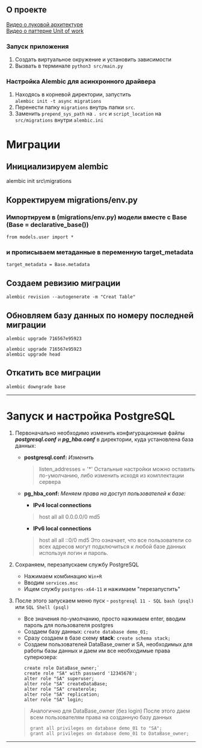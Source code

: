 ## О проекте
[Видео о луковой архитектуре](https://www.youtube.com/watch?v=8Im74b55vFc)  
[Видео о паттерне Unit of work](https://www.youtube.com/watch?v=TaYg23VkCRI)


### Запуск приложения
1. Создать виртуальное окружение и установить зависимости
2. Вызвать в терминале `python3 src/main.py`

### Настройка Alembic для асинхронного драйвера
1. Находясь в корневой директории, запустить  
`alembic init -t async migrations`
2. Перенести папку `migrations` внутрь папки `src`.
3. Заменить `prepend_sys_path` на `. src` и `script_location` на `src/migrations` внутри `alembic.ini`


# Миграции
## Инициализируем alembic
<!-- alembic init migrations -->
alembic init src\migrations
## Корректируем migrations/env.py
### Импортируем в (migrations/env.py) модели вместе с Base (Base = declarative_base())
`from models.user import *`
### и прописываем метаданные в переменную target_metadata
`target_metadata = Base.metadata`
## Создаем ревизию миграции 
```
alembic revision --autogenerate -m "Creat Table"
```
## Обновляем базу данных по номеру последней миграции
```
alembic upgrade 716567e95923
```
```
alembic upgrade 716567e95923
alembic upgrade head
```
## Откатить все миграции
```
alembic downgrade base
```

---
# Запуск и настройка PostgreSQL

1.  Первоначально необходимо изменить конфигурационные файлы ***postgresql.conf*** и ***pg_hba.conf*** в директории, куда установлена база данных:
    - **postgresql.conf:**
        *Изменить*
        > listen_addresses = '*'
        Остальные настройки можно оставить по-умолчанию, либо изменить исходя из комплектации сервера
    
    - **pg_hba_conf:**
        *Меняем права на доступ пользователей к базе:*
        - **IPv4 local connections**
        > host all all 0.0.0.0/0 md5

        - **IPv6 local connections**
        > host all all ::0/0 md5
        Это означает, что все пользователи со всех адресов могут подключиться к любой базе данных используя логин и пароль.

2. Сохраняем, перезапускаем службу PostgreSQL
    - Нажимаем комбинацию `Win+R`
    - Вводим `services.msc`
    - Ищем службу `postgres-x64-11` и нажимаем "перезапустить"

3. После этого запускаем меню пуск - `postgresql 11 - SQL bash (psql)` или `SQL Shell (psql)`
    - Все значения по-умолчанию, просто нажимаем enter, вводим пароль для пользователя postgres
    - Создаем базу данных: `create database demo_01;`
    - Сразу создаем в базе схему **stack**: `create schema stack;`
    - Создаем пользователей DataBase_owner и SA, необходимых для работы базы данных и даем им все необходимые права суперюзера:
        ```
        create role DataBase_owner;`
        create role "SA" with password '12345678';
        alter role "SA" superuser;
        alter role "SA" createDataBase;
        alter role "SA" createrole;
        alter role "SA" replication;
        alter role "SA" login;
        ```
    > Аналогично для DataBase_owner (без login)
    > После этого даем всем пользователям права на созданную базу данных
    > ```
    > grant all privileges on database demo_01 to "SA";
    > grant all privileges on database demo_01 to DataBase_owner;
    > ```
---









